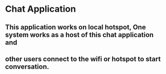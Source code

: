 # Chat Application 


## This application works on local hotspot, One system works as a host of this chat application and
## other users connect to the wifi or hotspot to start conversation.
